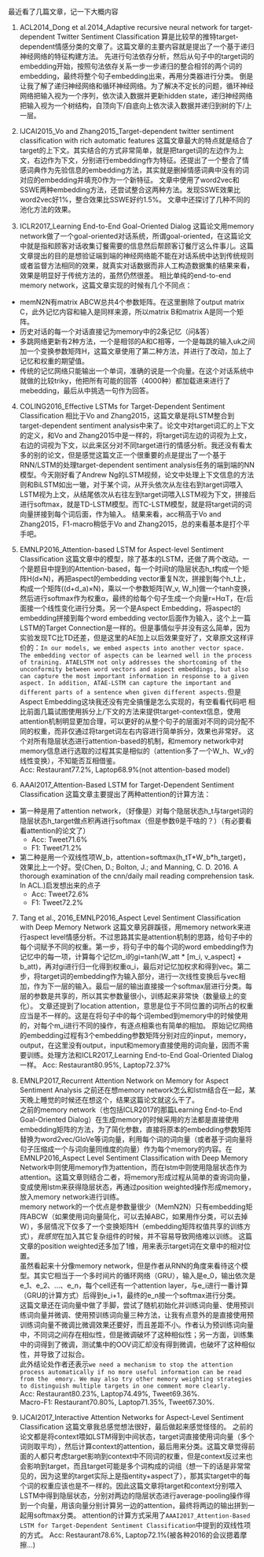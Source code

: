 最近看了几篇文章，记一下大概内容

1. ACL2014_Dong et al.2014_Adaptive recursive neural network for target-dependent Twitter Sentiment Classification
算是比较早的推特target-dependent情感分类的文章了。这篇文章的主要内容就是提出了一个基于递归神经网络的特征构建方法。
先进行句法依存分析，然后从句子中的target词的embedding开始，按照句法依存关系一步一步递归的整合相邻的两个词的embedding，最终将整个句子embedding出来，再用分类器进行分类。
倒是让我了解了递归神经网络和循环神经网络。为了解决不定长的问题，循环神经网络把输入视为一个序列，依次读入数据并更新hidden state，递归神经网络把输入视为一个树结构，自顶向下/自底向上依次读入数据并递归到树的下/上一层。

2. IJCAI2015_Vo and Zhang2015_Target-dependent twitter sentiment classification with rich automatic features
这篇文章最大的特点就是结合了target的上下文。其实结合的方式非常简单，就是把target词的左边作为上文，右边作为下文，分别进行embedding作为特征。还提出了一个整合了情感词典作为先验信息的embedding方法，其实就是删掉情感词典中没有的词对应的embedding并填充0作为一个新特征。
文章中使用了word2vec和SSWE两种embedding方法，还尝试整合这两种方法。发现SSWE效果比word2vec好1%，整合效果比SSWE好约1.5%。
文章中还探讨了几种不同的池化方法的效果。

3. ICLR2017_Learning End-to-End Goal-Oriented Dialog
这篇论文用memory network做了一个goal-oriented对话系统，所谓goal-oriented，在这篇论文中就是指和顾客对话收集订餐需要的信息然后帮顾客订餐厅这么件事儿。这篇文章提出的目的是想验证端到端的神经网络能不能在对话系统中达到传统规则或者监督方法相同的效果，就真实对话数据而非人工构造数据集的结果来看，效果是明显好于传统方法的，虽然仍然很差。
相比单纯的end-to-end memory network，这篇文章实现的时候有几个不同点：
- memN2N有matrix ABCW总共4个参数矩阵。在这里删除了output matrix C，此外记忆内容和输入是同样来源，所以matrix B和matrix A是同一个矩阵。
- 历史对话的每一个对话直接记为memory中的2条记忆（问&答）
- 多跳网络更新有2种方法，一个是相邻的A和C相等，一个是每跳的输入uk之间加一个变换参数矩阵H，这篇文章使用了第二种方法，并进行了改动，加上了记忆和权重的期望值。
- 传统的记忆网络只能输出一个单词，准确的说是一个向量。在这个对话系统中就做的比较triky，他把所有可能的回答（4000种）都加载进来进行了mebedding，最后从中挑选一句作为回答。

4. COLING2016_Effective LSTMs for Target-Dependent Sentiment Classification
相比于Vo and Zhang2015，这篇文章是将LSTM整合到target-dependent sentiment analysis中来了。论文中对target词汇的上下文的定义，和Vo and Zhang2015中是一样的，将target词左边的词视为上文，右边的词视为下文，以此来区分对不同target进行的情感分析。我还没有看太多的别的论文，但是感觉这篇文正一个很重要的点是提出了一个基于RNN/LSTM的处理target-dependent sentiment analysis任务的端到端的NN模型。今天刚好看了Andrew Ng的LSTM视频，论文中处理上下文信息的方法则和BiLSTM如出一辙，对于某个词，从开头依次从左往右到target词喂入LSTM视为上文，从结尾依次从右往左到target词喂入LSTM视为下文，拼接后进行softmax，就是TD-LSTM模型。而TC-LSTM模型，就是将target词的词向量拼接到每个词后面，作为输入。
结果来看，acc稍高于Vo and Zhang2015，F1-macro稍低于Vo and Zhang2015，总的来看基本是打个平手吧。

5. EMNLP2016_Attention-based LSTM for Aspect-level Sentiment Classification
这篇文章中的模型，除了基本的LSTM，还做了两个改动。一个是题目中提到的Attention-based，每一个时间t的隐层状态h_t构成一个矩阵H(d×N)，再把aspect的embedding vector重复N次，拼接到每个h_t上，构成一个矩阵((d+d_a)×N)，乘以一个参数矩阵[W_v, W_h]做一个tanh变换，然后进行softmax作为权重α，最终的给每个句子生成一个向量r=HαT，在r后面接一个线性变化进行分类。另一个是Aspect Embedding，将aspect的embedding拼接到每个word embedding vector后面作为输入，这个上一篇LSTM的Target Connection是一样的。但是事情似乎并没有这么简单，因为实验发现TC比TD还差，但是这里的AE加上以后效果变好了，文章原文这样评价的：```In our models, we embed aspects into another vector space. The embedding vector of aspects can be learned well in the process of training. ATAELSTM not only addresses the shortcoming of the unconformity between word vectors and aspect embeddings, but also can capture the most important information in response to a given aspect. In addition, ATAE-LSTM can capture the important and different parts of a sentence when given different aspects.```但是Aspect Embedding这块我还没有完全搞懂是怎么实现的，有空看看代码吧
相比前面几篇试图使用拆分上/下文的方法来提供target-context信息，使用attention机制明显更加合理，可以更好的从整个句子的层面对不同的词分配不同的权重，而非仅通过将target词左右内容进行简单拆分，效果也非常好。
这个对所有隐层状态进行attention-based的机制，和memory network中对memory信息进行选取的过程其实是相似的（attention多了一个W_h、W_v的线性变换），不知能否互相借鉴。  
Acc: Restaurant77.2%, Laptop68.9%(not attention-based model)

6. AAAI2017_Attention-Based LSTM for Target-Dependent Sentiment Classification
这篇文章主要提出了两种attention的计算方法：
- 第一种是用了attention network，（好像是）对每个隐层状态h_t与target词的隐层状态h_target做点积再进行softmax（但是参数θ是干啥的？）（有必要看看attention的论文了）
    - Acc: Tweet71.6%
    - F1: Tweet71.2%
- 第二种是用一个双线性项W_b，attention=softmax(h_tT\*W_b\*h_target)，效果比上一个好。受(Chen, D.; Bolton, J.; and Manning, C. D. 2016. A thorough examination of the cnn/daily mail reading comprehension task. In ACL.)启发想出来的点子
    - Acc: Tweet72.6%
    - F1: Tweet72.2%

7. Tang et al., 2016_EMNLP2016_Aspect Level Sentiment Classification with Deep Memory Network
这篇文章另辟蹊径，用memory network来进行aspect level情感分析。不过思路其实是attention机制的思路，给句子中的每个词赋予不同的权重。第一步，将句子中的每个词的word embedding作为记忆中的每一项，计算每个记忆m_i的gi=tanh(W_att \* [m_i, v_aspect] + b_att)，再对gi进行归一化得到权重α_i，最后对记忆加权求和得到vec。第二步，将target词的embedding作为输入部分，进行一次线性变换后与vec相加，作为下一层的输入。最后一层的输出直接接一个softmax层进行分类。每层的参数是共享的，所以其实参数量很小，训练起来非常快（数量级上的变化）。
文章还提到了location attention，意思是位于不同位置的词所占的权重应当是不一样的。这是在将句子中的每个词embed到memory中的时候使用的，对每个m_i进行不同的操作，有逐点相乘也有简单的相加。
原始记忆网络的embedding过程有3个embedding参数矩阵分别对应的input，memory，output，在这里没有output，input和memory直接使用的词向量，因而不需要训练。处理方法和ICLR2017_Learning End-to-End Goal-Oriented Dialog一样。
Acc: Restaurant80.95%, Laptop72.37%

8. EMNLP2017_Recurrent Attention Network on Memory for Aspect Sentiment Analysis
之前还在想memory network怎么和lstm结合在一起，某天晚上睡觉的时候还在想这个，结果这篇论文就这么干了。  
之前的memory network（也包括ICLR2017的那篇Learning End-to-End Goal-Oriented Dialog）在生成memory的时候采用的方法都是直接使用embedding矩阵的方法，为了简化参数，直接将原本的embedding参数矩阵替换为word2vec/GloVe等词向量，利用每个词的词向量（或者基于词向量将句子压缩成一个与词向量同维度的向量）作为每个memory的内容。在EMNLP2016_Aspect Level Sentiment Classification with Deep Memory Network中则使用memory作为attention，而在lstm中则使用隐层状态作为attention。这篇文章则结合二者，将memory形成过程从简单的查询词向量，变成使用lstm来获得隐层状态，再通过position weighted操作形成memory，放入memory network进行训练。  
memory network的一个优点是参数量很少（MemN2N）只有embedding矩阵ABCW（如果使用词向量简化，可以去掉ABC，如果用作分类，可以去掉W），多层情况下仅多了一个变换矩阵H（embedding矩阵权值共享的训练方式），*我感觉*在加入其它复杂组件的时候，并不容易导致网络难以训练。
这篇文章的position weighted还多加了1维，用来表示target词在文章中的相对位置。  
虽然看起来十分像memory network，但是作者从RNN的角度来看待这个模型。其实它相当于一个多时间片的循环网络（GRU），输入是e_0，输出依次是e_1、e_2、...、e_n，每个cell还有一个attention layer，与e_i进行一番计算（GRU的计算方式）后得到e_i+1，最终的e_n接一个softmax进行分类。  
这篇文章还在词向量中做了手脚，尝试了随机初始化并训练词向量、使用预训练词向量并微调、使用预训练词向量三种方法，让我有点意外的是直接使用预训练词向量不微调比微调效果还要好，而且差距不小。作者认为预训练词向量中，不同词之间存在相似性，但是微调破坏了这种相似性；另一方面，训练集中的词得到了微调，测试集中的OOV词汇却没有得到微调，也破坏了这种相似性，并导致了过拟合。  
此外结论处作者还表示```we need a mechanism to stop the attention process automatically if no more useful information can be read from the  emory. We may also try other memory weighting strategies to distinguish multiple targets in one comment more clearly.```  
Acc: Restaurant80.23%, Laptop74.49%, Tweet69.36%.   
Macro-F1: Restaurant70.80%, Laptop71.35%, Tweet67.30%.  

9. IJCAI2017_Interactive Attention Networks for Aspect-Level Sentiment Classification
这篇文章我总感觉想法很好，最后做起来感觉怪怪的。
之前的论文都是将context喂如LSTM得到中间状态，target词直接使用词向量（多个词则取平均），然后计算context的attention，最后用来分类。这篇文章觉得前面的人都只考虑target影响到context中不同词的权重，但是context反过来也会影响到target，而且target可能是多个词构成的词组（想一下的话是非常常见的，因为这里的target实际上是指entity+aspect了），那其实target中的每个词的权重应该也是不一样的。因此这篇文章将target和context分别喂入LSTM中得到隐层状态，分别对两边的隐层状态进行average-pooling操作得到一个向量，用该向量分别计算另一边的attention，最终将两边的输出拼到一起用softmax分类。
attention的计算方式采用了```AAAI2017_Attention-Based LSTM for Target-Dependent Sentiment Classification```中提到的双线性项的方式。
Acc: Restaurant78.6%, Laptop72.1%(被各种2016的会议摁着摩擦...)